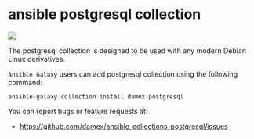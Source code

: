 # ansible postgresql collection

[![](https://github.com/damex/ansible-collections-postgresql/workflows/linting/badge.svg)](https://github.com/damex/ansible-collections-postgresql/actions)

The postgresql collection is designed to be used with any modern Debian Linux derivatives.

`Ansible Galaxy` users can add postgresql collection using the following command:

`ansible-galaxy collection install damex.postgresql`

You can report bugs or feature requests at:

* https://github.com/damex/ansible-collections-postgresql/issues
